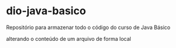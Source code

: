 # dio-java-basico
Repositório para armazenar todo o código do curso de Java Básico

alterando o conteúdo de um arquivo de forma local
